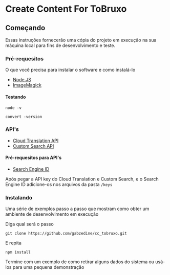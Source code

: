 # Create Content For ToBruxo

## Começando

Essas instruções fornecerão uma cópia do projeto em execução na sua máquina local para fins de desenvolvimento e teste.

### Pré-requesitos

O que você precisa para instalar o software e como instalá-lo
* [Node.JS](https://nodejs.org/en/)
* [ImageMagick](https://imagemagick.org/)

#### Testando
````
node -v
````
````
convert -version
````

### API's
* [Cloud Translation API](https://cloud.google.com/translate/docs/reference/rest/)
* [Custom Search API](https://developers.google.com/custom-search/v1/overview)

#### Pré-requesitos para API's
* [Search Engine ID](https://cse.google.com/cse/all)

Após pegar a API key do Cloud Translation e Custom Search, e o Search Engine ID adicione-os nos arquivos da pasta ```/keys```

### Instalando

Uma série de exemplos passo a passo que mostram como obter um ambiente de desenvolvimento em execução

Diga qual será o passo

````
git clone https://github.com/gabzedine/cc_tobruxo.git
````

E repita

````
npm install
````

Termine com um exemplo de como retirar alguns dados do sistema ou usá-los para uma pequena demonstração
